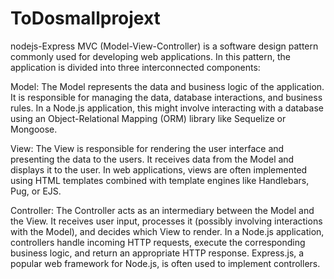 # ToDosmallprojext
nodejs-Express
MVC (Model-View-Controller) is a software design pattern commonly used for developing web applications. In this pattern, the application is divided into three interconnected components:

Model: The Model represents the data and business logic of the application. It is responsible for managing the data, database interactions, and business rules. In a Node.js application, this might involve interacting with a database using an Object-Relational Mapping (ORM) library like Sequelize or Mongoose.

View: The View is responsible for rendering the user interface and presenting the data to the users. It receives data from the Model and displays it to the user. In web applications, views are often implemented using HTML templates combined with template engines like Handlebars, Pug, or EJS.

Controller: The Controller acts as an intermediary between the Model and the View. It receives user input, processes it (possibly involving interactions with the Model), and decides which View to render. In a Node.js application, controllers handle incoming HTTP requests, execute the corresponding business logic, and return an appropriate HTTP response. Express.js, a popular web framework for Node.js, is often used to implement controllers.

